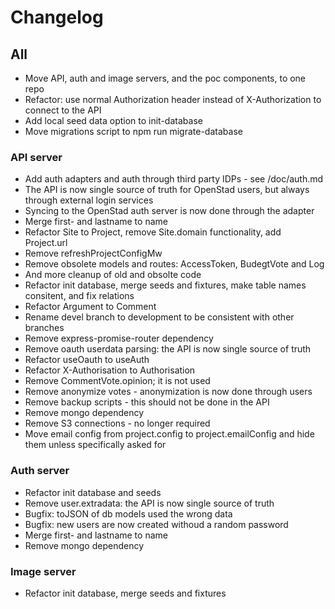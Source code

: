 # Changelog

## All
* Move API, auth and image servers, and the poc components, to one repo
* Refactor: use normal Authorization header instead of X-Authorization to connect to the API
* Add local seed data option to init-database
* Move migrations script to npm run migrate-database

### API server
* Add auth adapters and auth through third party IDPs - see /doc/auth.md
* The API is now single source of truth for OpenStad users, but always through external login services
* Syncing to the OpenStad auth server is now done through the adapter
* Merge first- and lastname to name
* Refactor Site to Project, remove Site.domain functionality, add Project.url
* Remove refreshProjectConfigMw
* Remove obsolete models and routes: AccessToken, BudegtVote and Log
* And more cleanup of old and obsolte code
* Refactor init database, merge seeds and fixtures, make table names consitent, and fix relations
* Refactor Argument to Comment
* Rename devel branch to development to be consistent with other branches
* Remove express-promise-router dependency
* Remove oauth userdata parsing: the API is now single source of truth
* Refactor useOauth to useAuth
* Refactor X-Authorisation to Authorisation
* Remove CommentVote.opinion; it is not used
* Remove anonymize votes - anonymization is now done through users
* Remove backup scripts - this should not be done in the API
* Remove mongo dependency
* Remove S3 connections - no longer required
* Move email config from project.config to project.emailConfig and hide them unless specifically asked for

### Auth server
* Refactor init database and seeds
* Remove user.extradata: the API is now single source of truth
* Bugfix: toJSON of db models used the wrong data
* Bugfix: new users are now created withoud a random password
* Merge first- and lastname to name
* Remove mongo dependency

### Image server
* Refactor init database, merge seeds and fixtures

